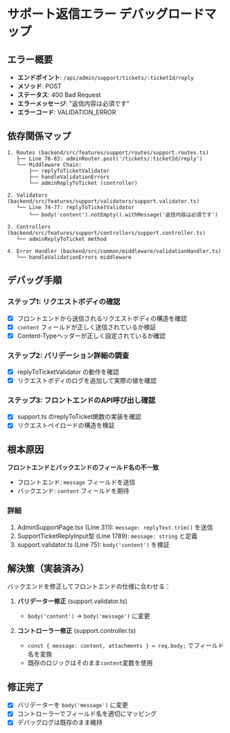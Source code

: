 # サポート返信エラー デバッグロードマップ

## エラー概要
- **エンドポイント**: `/api/admin/support/tickets/:ticketId/reply`
- **メソッド**: POST
- **ステータス**: 400 Bad Request
- **エラーメッセージ**: "返信内容は必須です"
- **エラーコード**: VALIDATION_ERROR

## 依存関係マップ

```
1. Routes (backend/src/features/support/routes/support.routes.ts)
   ├── Line 78-83: adminRouter.post('/tickets/:ticketId/reply')
   └── Middleware Chain:
       ├── replyToTicketValidator
       ├── handleValidationErrors
       └── adminReplyToTicket (controller)

2. Validators (backend/src/features/support/validators/support.validator.ts)
   └── Line 74-77: replyToTicketValidator
       └── body('content').notEmpty().withMessage('返信内容は必須です')

3. Controllers (backend/src/features/support/controllers/support.controller.ts)
   └── adminReplyToTicket method

4. Error Handler (backend/src/common/middleware/validationHandler.ts)
   └── handleValidationErrors middleware
```

## デバッグ手順

### ステップ1: リクエストボディの確認
- [x] フロントエンドから送信されるリクエストボディの構造を確認
- [x] `content` フィールドが正しく送信されているか検証
- [x] Content-Typeヘッダーが正しく設定されているか確認

### ステップ2: バリデーション詳細の調査
- [x] replyToTicketValidator の動作を確認
- [x] リクエストボディのログを追加して実際の値を確認

### ステップ3: フロントエンドのAPI呼び出し確認
- [x] support.ts のreplyToTicket関数の実装を確認
- [x] リクエストペイロードの構造を検証

## 根本原因
**フロントエンドとバックエンドのフィールド名の不一致**
- フロントエンド: `message` フィールドを送信
- バックエンド: `content` フィールドを期待

### 詳細
1. AdminSupportPage.tsx (Line 311): `message: replyText.trim()` を送信
2. SupportTicketReplyInput型 (Line 1789): `message: string` と定義
3. support.validator.ts (Line 75): `body('content')` を検証

## 解決策（実装済み）
バックエンドを修正してフロントエンドの仕様に合わせる：

1. **バリデーター修正** (support.validator.ts)
   - `body('content')` → `body('message')` に変更

2. **コントローラー修正** (support.controller.ts)
   - `const { message: content, attachments } = req.body;` でフィールド名を変換
   - 既存のロジックはそのまま`content`変数を使用

## 修正完了
- [x] バリデーターを `body('message')` に変更
- [x] コントローラーでフィールド名を適切にマッピング
- [x] デバッグログは既存のまま維持